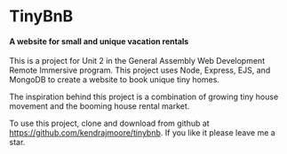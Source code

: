 # TinyBnB

#### A website for small and unique vacation rentals

This is a project for Unit 2 in the General Assembly Web Development Remote Immersive program. This project uses Node, Express, EJS, and MongoDB to create a website to book unique tiny homes.

The inspiration behind this project is a combination of growing tiny house movement and the booming house rental market.

To use this project, clone and download from github at https://github.com/kendrajmoore/tinybnb. If you like it please leave me a star.
